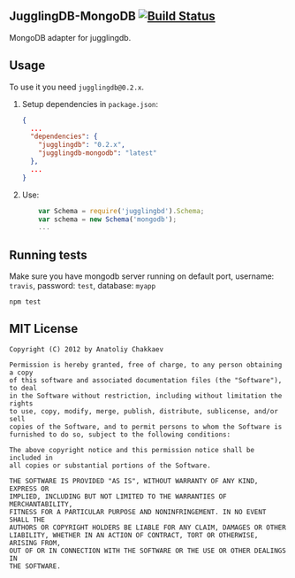 ## JugglingDB-MongoDB [![Build Status](https://travis-ci.org/jugglingdb/mongodb-adapter.png)](https://travis-ci.org/jugglingdb/mongodb-adapter)

MongoDB adapter for jugglingdb.

## Usage

To use it you need `jugglingdb@0.2.x`.

1. Setup dependencies in `package.json`:

    ```json
    {
      ...
      "dependencies": {
        "jugglingdb": "0.2.x",
        "jugglingdb-mongodb": "latest"
      },
      ...
    }
    ```

2. Use:

    ```javascript
        var Schema = require('jugglingbd').Schema;
        var schema = new Schema('mongodb');
        ...
    ```

## Running tests

Make sure you have mongodb server running on default port, username: `travis`,
password: `test`, database: `myapp`

    npm test

## MIT License

    Copyright (C) 2012 by Anatoliy Chakkaev

    Permission is hereby granted, free of charge, to any person obtaining a copy
    of this software and associated documentation files (the "Software"), to deal
    in the Software without restriction, including without limitation the rights
    to use, copy, modify, merge, publish, distribute, sublicense, and/or sell
    copies of the Software, and to permit persons to whom the Software is
    furnished to do so, subject to the following conditions:

    The above copyright notice and this permission notice shall be included in
    all copies or substantial portions of the Software.

    THE SOFTWARE IS PROVIDED "AS IS", WITHOUT WARRANTY OF ANY KIND, EXPRESS OR
    IMPLIED, INCLUDING BUT NOT LIMITED TO THE WARRANTIES OF MERCHANTABILITY,
    FITNESS FOR A PARTICULAR PURPOSE AND NONINFRINGEMENT. IN NO EVENT SHALL THE
    AUTHORS OR COPYRIGHT HOLDERS BE LIABLE FOR ANY CLAIM, DAMAGES OR OTHER
    LIABILITY, WHETHER IN AN ACTION OF CONTRACT, TORT OR OTHERWISE, ARISING FROM,
    OUT OF OR IN CONNECTION WITH THE SOFTWARE OR THE USE OR OTHER DEALINGS IN
    THE SOFTWARE.

